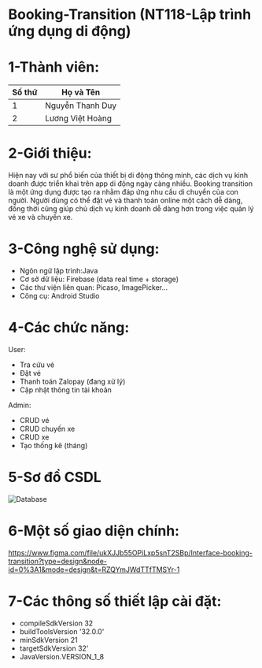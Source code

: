 # Booking-Transition (NT118-Lập trình ứng dụng di động)
# 1-Thành viên:
Số thứ  | Họ và Tên
--------| -------------
1| Nguyễn Thanh Duy
2| Lương Việt Hoàng

# 2-Giới thiệu:
Hiện nay với sư phổ biến của thiết bị di động thông minh, các dịch vụ kinh doanh được triển khai trên app di động ngày càng nhiều. Booking transition là một ứng dụng được tạo ra nhằm đáp ứng nhu cầu di chuyển của con người. Người dùng có thể đặt vé và thanh toán online một cách dễ dàng, đồng thời cũng giúp chủ dịch vụ kinh doanh dễ dàng hơn trong việc quản lý vé xe và chuyến xe.

# 3-Công nghệ sử dụng:
+ Ngôn ngữ lập trình:Java
+ Cơ sở dữ liệu: Firebase (data real time + storage)
+ Các thư viện liên quan: Picaso, ImagePicker...
+ Công cụ: Android Studio

# 4-Các chức năng:
User:
+ Tra cứu vé
+ Đặt vé
+ Thanh toán Zalopay (đang xử lý)
+ Cập nhật thông tin tài khoản

Admin:
+ CRUD vé
+ CRUD chuyến xe
+ CRUD xe
+ Tạo thống kê (tháng)
  
# 5-Sơ đồ CSDL
![Database](https://drive.google.com/uc?export=view&id=127xznv1h7zKhaWU1lsL3gghVGtnYxylE)

# 6-Một số giao diện chính:
https://www.figma.com/file/ukXJJb55OPiLxp5snT2SBp/Interface-booking-transition?type=design&node-id=0%3A1&mode=design&t=RZQYmJWdTTfTMSYr-1


# 7-Các thông số thiết lập cài đặt:
+ compileSdkVersion 32
+ buildToolsVersion '32.0.0'
+ minSdkVersion 21
+ targetSdkVersion 32'
+ JavaVersion.VERSION_1_8
